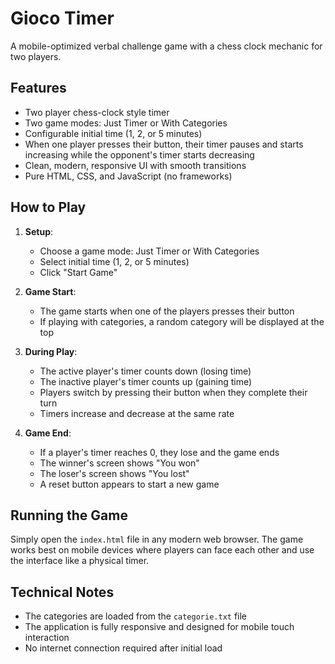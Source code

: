 # Gioco Timer

A mobile-optimized verbal challenge game with a chess clock mechanic for two players.

## Features

- Two player chess-clock style timer
- Two game modes: Just Timer or With Categories
- Configurable initial time (1, 2, or 5 minutes)
- When one player presses their button, their timer pauses and starts increasing while the opponent's timer starts decreasing
- Clean, modern, responsive UI with smooth transitions
- Pure HTML, CSS, and JavaScript (no frameworks)

## How to Play

1. **Setup**:
   - Choose a game mode: Just Timer or With Categories
   - Select initial time (1, 2, or 5 minutes)
   - Click "Start Game"

2. **Game Start**:
   - The game starts when one of the players presses their button
   - If playing with categories, a random category will be displayed at the top

3. **During Play**:
   - The active player's timer counts down (losing time)
   - The inactive player's timer counts up (gaining time)
   - Players switch by pressing their button when they complete their turn
   - Timers increase and decrease at the same rate

4. **Game End**:
   - If a player's timer reaches 0, they lose and the game ends
   - The winner's screen shows "You won"
   - The loser's screen shows "You lost"
   - A reset button appears to start a new game

## Running the Game

Simply open the `index.html` file in any modern web browser. The game works best on mobile devices where players can face each other and use the interface like a physical timer.

## Technical Notes

- The categories are loaded from the `categorie.txt` file
- The application is fully responsive and designed for mobile touch interaction
- No internet connection required after initial load 